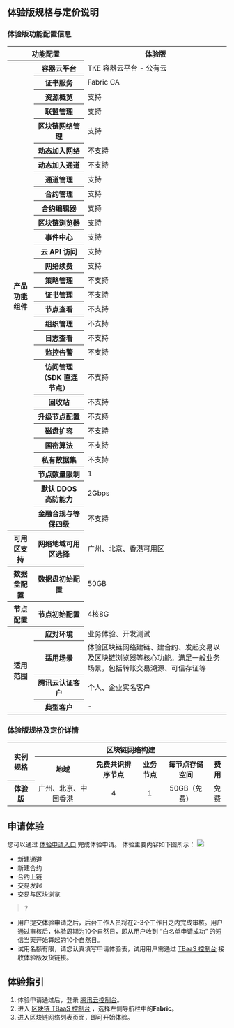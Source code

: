 ## 体验版规格与定价说明

### 体验版功能配置信息

<table>
	<tr>
	<th colspan=2 width="35%">功能配置</th><th>体验版</th>
	</tr>
	<tr>
	<th rowspan=29>产品功能组件</th>
	<th>容器云平台</th><td>TKE 容器云平台 - 公有云</td>
	</tr>
	<tr>	<th>证书服务</th><td>Fabric CA</td>	</tr>
	<tr>	<th>资源概览</th><td>支持</td>	</tr>
	<tr>	<th>联盟管理</th><td>支持</td>	</tr>
	<tr>	<th>区块链网络管理</th><td>支持</td>	</tr>
	<tr>	<th>动态加入网络</th><td>不支持</td>	</tr>
	<tr>	<th>动态加入通道</th><td>不支持</td>	</tr>
	<tr>	<th>通道管理</th><td>支持</td>	</tr>
	<tr>	<th>合约管理</th><td>支持</td>	</tr>
	<tr>	<th>合约编辑器</th><td>支持</td>	</tr>
	<tr>	<th>区块链浏览器</th><td>支持</td>	</tr>
	<tr>	<th>事件中心</th><td>支持</td>	</tr>
	<tr>	<th>云 API 访问</th><td>支持</td>	</tr>
	<tr>	<th>网络续费</th><td>支持</td>	</tr>
	<tr>	<th>策略管理</th><td>不支持</td>	</tr>
	<tr>	<th>证书管理</th><td>不支持</td>	</tr>
	<tr>	<th>节点查看</th><td>不支持</td>	</tr>
	<tr>	<th>组织管理</th><td>不支持</td>	</tr>
	<tr>	<th>日志查看</th><td>不支持</td>	</tr>
	<tr>	<th>监控告警</th><td>不支持</td>	</tr>
	<tr>	<th>访问管理（SDK 直连节点）</th><td>不支持</td>	</tr>
	<tr>	<th>回收站</th><td>不支持</td>	</tr>
	<tr>	<th>升级节点配置</th><td>不支持</td>	</tr>
	<tr>	<th>磁盘扩容</th><td>不支持</td>	</tr>
	<tr>	<th>国密算法</th><td>不支持</td>	</tr>
	<tr>	<th>私有数据集</th><td>不支持</td>	</tr>
	<tr>	<th>节点数量限制</th><td>1</td>	</tr>
	<tr>	<th>默认 DDOS 高防能力</th><td>2Gbps</td>	</tr>
	<tr>	<th>金融合规与等保四级</th><td>不支持</td>	</tr>
	<tr>	<th>可用区支持</th> <th>网络地域可用区选择</th> <td>广州、北京、香港可用区</td></tr>
	<tr>	<th>数据盘配置</th> <th>数据盘初始配置</th> <td>50GB </td>	</tr>
	<tr>	<th>节点配置</th> <th>节点初始配置</th> <td>4核8G</td>	</tr>
	<tr>	
	<th rowspan=4>适用范围</th> <th>应对环境</th>
	<td>业务体验、开发测试</td>	
	</tr>
	<tr>	
	<th>适用场景</th>
	<td>体验区块链网络建链、建合约、发起交易以及区块链浏览器等核心功能。满足一般业务场景，包括转账交易溯源、可信存证等</td>
	</tr>
	<tr>
	<th>腾讯云认证客户</th>
	<td>个人、企业实名客户</td>
	</tr>
	<tr>
	<th>典型客户</th>
	<td>-</td>
	</tr>
</table>

### 体验版规格及定价详情
<table>
	<tr>
	<th rowspan=2><center>实例规格</th> <th colspan=5><center>区块链网络构建</th>
	</tr>
	<tr>
	<th><center>地域</th> <th><center>免费共识排序节点</th> <th><center>业务节点</th>
	<th><center>每节点存储空间</th> <th><center>费用</th>
	</tr>
	<tr>
	<th><center>体验版</th> <td><center>广州、北京、中国香港</td> <td><center>4</td> 
	<td><center>1</td>	<td><center>50GB（免费）</td> <td><center>免费</td>
	</tr>
</table>

## 申请体验
您可以通过 [体验申请入口](https://cloud.tencent.com/act/free/more?formId=10003&productType=tbaas_fabric) 完成体验申请。
体验主要内容如下图所示： 
![](https://main.qcloudimg.com/raw/517df8e6b1286751ffb009d7e9726e70.png)
- 新建通道
- 新建合约
- 合约上链 
- 交易发起
- 交易与区块浏览



>?
- 用户提交体验申请之后，后台工作人员将在2-3个工作日之内完成审核。用户通过审核后，体验周期为10个自然日，即从用户收到 “白名单申请成功” 的短信当天开始算起的10个自然日。
- 试用名额有限，请您认真填写申请体验表，试用用户需通过 [TBaaS 控制台](https://url.cn/5ufNJDS) 接收体验版发货链接。

## 体验指引
1. 体验申请通过后，登录 [腾讯云控制台](https://url.cn/5ufNJDS)。
2. 进入 [区块链 TBaaS 控制台](https://console.cloud.tencent.com/tbaas) ，选择左侧导航栏中的**Fabric**。
3. 进入区块链网络列表页面，即可开始体验。

